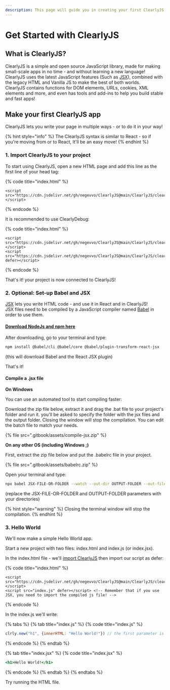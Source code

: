 ```yaml
---
description: This page will guide you in creating your first ClearlyJS single-page app!
---
```


# Get Started with ClearlyJS

## What is ClearlyJS?

 ClearlyJS is a simple and open source JavaScript library, made for making small-scale apps in no time - and without learning a new language!  
ClearlyJS uses the latest JavaScript features \(Such as [JSX](https://reactjs.org/docs/introducing-jsx.html)\), combined with the legacy HTML and Vanilla JS to make the best of both worlds.  
ClearlyJS contains functions for DOM elements, URLs, cookies, XML elements and more, and even has tools and add-ins to help you build stable and fast apps!

## Make your first ClearlyJS app <a id="firstApp"></a>

ClearlyJS lets you write your page in multiple ways - or to do it in your way!

{% hint style="info" %}
The ClearlyJS syntax is similar to React - so if you're moving from or to React, It'll be an easy move!
{% endhint %}

### 1. Import ClearlyJS to your project <a id="import"></a>

To start using ClearlyJS, open a new HTML page and add this line as the first line of your head tag:

{% code title="index.html" %}
```markup
<script src="https://cdn.jsdelivr.net/gh/negevvo/ClearlyJS@main/ClearlyJS/clearly.js"></script>
```
{% endcode %}

It is recommended to use ClearlyDebug:

{% code title="index.html" %}
```markup
<script src="https://cdn.jsdelivr.net/gh/negevvo/ClearlyJS@main/ClearlyJS/clearly.js"></script>
<script src="https://cdn.jsdelivr.net/gh/negevvo/ClearlyJS@main/ClearlyJS/clearlyDebug.js" defer></script>
```
{% endcode %}

That's it! your project is now connected to ClearlyJS!

### 2. Optional: Set-up Babel and JSX

 [JSX](https://reactjs.org/docs/introducing-jsx.html) lets you write HTML code - and use it in React and in ClearlyJS!  
JSX files need to be compiled by a JavaScript compiler named [Babel](https://babeljs.io/) in order to use them.

#### [Download NodeJs and npm here](https://nodejs.org/en/download/)

After downloading, go to your terminal and type:

```bash
npm install @babel/cli @babel/core @babel/plugin-transform-react-jsx
```

\(this will download Babel and the React JSX plugin\)

That's it!

#### Compile a .jsx file

**On Windows**

You can use an automated tool to start compiling faster:

Download the zip file below, extract it and drag the .bat file to your project's folder and run it. you'll be asked to specify the folder with the jsx files and the output folder. Closing the window will stop the compilation. You can edit the batch file to match your needs.

{% file src=".gitbook/assets/compile-jsx.zip" %}

**On any other OS \(including Windows ;\)**

First, extract the zip file below and put the .babelrc file in your project.

{% file src=".gitbook/assets/babelrc.zip" %}

Open your terminal and type:

```bash
npx babel JSX-FILE-OR-FOLDER --watch --out-dir OUTPUT-FOLDER --out-file-extension .js --ignore "$folder/**/*.js"
```

\(replace the JSX-FILE-OR-FOLDER and OUTPUT-FOLDER parameters with your directories\)

{% hint style="warning" %}
Closing the terminal window will stop the compilation.
{% endhint %}

### 3. Hello World

We'll now make a simple Hello World app.

Start a new project with two files: index.html and index.js \(or index.jsx\).

In the index.html file - we'll [import ClearlyJS](./#import) then import our script as defer:

{% code title="index.html" %}
```markup
<script src="https://cdn.jsdelivr.net/gh/negevvo/ClearlyJS@main/ClearlyJS/clearly.js"></script>
<script src="index.js" defer></script> <!-- Remember that if you use JSX, you need to import the compiled js file! -->
```
{% endcode %}

In the index.js we'll write:

{% tabs %}
{% tab title="index.js" %}
{% code title="index.js" %}
```javascript
clrly.new("h1", {innerHTML: "Hello World!"}) // the first parameter is the element's type, then the element's attributes
```
{% endcode %}
{% endtab %}

{% tab title="index.jsx" %}
{% code title="index.jsx" %}
```jsx
<h1>Hello World!</h1>
```
{% endcode %}
{% endtab %}
{% endtabs %}

Try running the HTML file.

